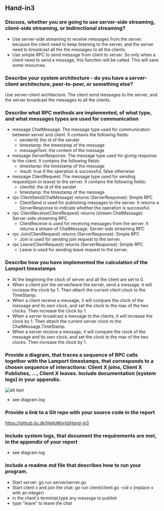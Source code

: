 ## Hand-in3
### Discuss, whether you are going to use server-side streaming, client-side streaming, or bidirectional streaming? 
- Use server-side streaming to receive messages from the server. because the client need to keep listening to the server, and the server need to broadcast all the the messages to all the clients.
- Use simple RPC to send messsge from client to server. So only when a client need to send a message, this function will be called. This will save some resources.
### Describe your system architecture - do you have a server-client architecture, peer-to-peer, or something else?
Use server-client architecture. The client send messages to the server, and the server broadcast the messages to all the clients. 
### Describe what RPC methods are implemented, of what type, and what messages types are used for communication
- message ChatMessage: The message type used for communication between server and client. It contains the following fields:
    - senderId: the id of the sender
    - timestamp: the timestamp of the message
    - messageText: the content of the message
- message ServerResponse: The message type used for giving response to the client. It contains the following fields:
    - timestamp: the timestamp of the message
    - result: true if the operation is successful, false otherwise
- message ClientRequest: The message type used for sending request(join or leave) to the server. It contains the following fields:
    - clientId: the id of the sender
    - timestamp: the timestamp of the message
- rpc ClientSend(ChatMessage) returns (ServerResponse): Simple RPC
    - ClientSend is used for publishing messages to the server. It returns a ServerResponse to indicate whether the operation is successful.
- rpc ClientReceive(ClientRequest) returns (stream ChatMessage): Server-side streaming RPC 
    - ClientReceive is used for receiving messages from the server. It returns a stream of ChatMessage. Server-side streaming RPC 
- rpc Join(ClientRequest) returns (ServerResponse): Simple RPC
    - Join is used for sending join request to the server. 
- rpc Leave(ClientRequest) returns (ServerResponse): Simple RPC
    - Leave is used for sending leave request to the server. 
### Describe how you have implemented the calculation of the Lamport timestamps
- At the beginning the clock of server and all the client are set to 0.
- When a client join the server/leave the server, send a message, it will increase the clock by 1. Then attach the current client clock to the TimeStamp.
- When a client receive a message, it will compare the clock of the message and its own clock, and set the clock to the max of the two clocks. Then increase the clock by 1.
- When a server broadcast a message to the clients, it will increase the clock by 1. Then attach the current server clock to the ChatMessage.TimeStamp.
- When a server receive a message, it will compare the clock of the message and its own clock, and set the clock to the max of the two clocks. Then increase the clock by 1.
### Provide a diagram, that traces a sequence of RPC calls together with the Lamport timestamps, that corresponds to a chosen sequence of interactions: Client X joins, Client X Publishes, ..., Client X leaves. Include documentation (system logs) in your appendix.
![alt text](https://github.itu.dk/HelloWorld/Hand-in3/blob/yusu/diagram.jpg?raw=true)
- see diagram.log
### Provide a link to a Git repo with your source code in the report
https://github.itu.dk/HelloWorld/Hand-in3
### Include system logs, that document the requirements are met, in the appendix of your report
- see diagram.log
### Include a readme.md file that describes how to run your program. 
- Start server: go run server/server.go
- Start client x and join the chat: go run client/client.go -cid x (replace x with an integer)
- in the client's terminial,type any messsge to publish
- type "leave" to leave the chat
